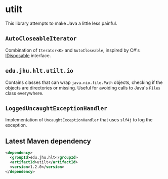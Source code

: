 # utilt
This library attempts to make Java a little less painful.

## `AutoCloseableIterator`
Combination of `Iterator<K>` and `AutoCloseable`, inspired by C#'s
[IDisposable](http://msdn.microsoft.com/en-us/library/system.idisposable.aspx)
interface.

## `edu.jhu.hlt.utilt.io`
Contains classes that can wrap `java.nio.file.Path` objects, checking
if the objects are directories or missing. Useful for avoiding calls to
Java's `Files` class everywhere.

## `LoggedUncaughtExceptionHandler`
Implementation of `UncaughtExceptionHandler` that uses `slf4j` to log
the exception.

Latest Maven dependency
---
```xml
<dependency>
  <groupId>edu.jhu.hlt</groupId>
  <artifactId>utilt</artifactId>
  <version>1.2.0</version>
</dependency>
```
